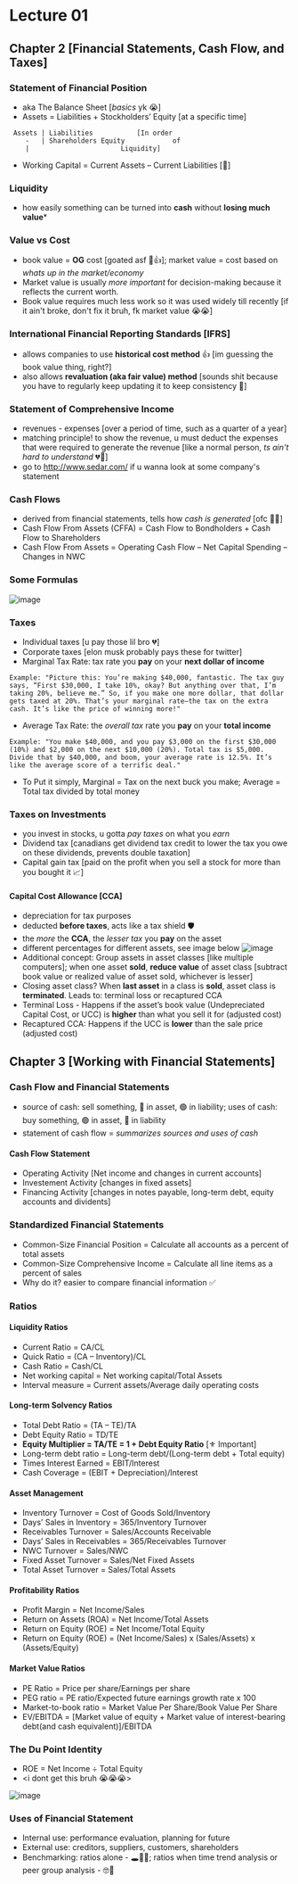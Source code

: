 # Lecture 01
 
## Chapter 2 [Financial Statements, Cash Flow, and Taxes]
 
### Statement of Financial Position
 - aka The Balance Sheet [*basics* yk 😭]
 - Assets = Liabilities + Stockholders’ Equity [at a specific time]

```
 Assets | Liabilities			[In order
    -   | Shareholders Equity		 	 of
 	|					    Liquidity]
```
 - Working Capital = Current Assets – Current Liabilities [🤧]
 
### Liquidity
 - how easily something can be turned into **cash** without **losing much value***
 
### Value vs Cost
 - book value = **OG** cost [goated asf 🫡👍]; market value = cost based on *whats up in the market/economy*
 - Market value is usually *more important* for decision-making because it reflects the current worth.
 - Book value requires much less work so it was used widely till recently [if it ain't broke, don't fix it bruh, fk market value 😭😭]
 
### International Financial Reporting Standards [IFRS]
 - allows companies to use **historical cost method** 👍 [im guessing the book value thing, right?]
 - also allows **revaluation (aka fair value) method** [sounds shit because you have to regularly keep updating it to keep consistency 🤡]
 
### Statement of Comprehensive Income
 - revenues - expenses [over a period of time, such as a quarter of a year]
 - matching principle! to show the revenue, u must deduct the expenses that were required to generate the revenue [like a normal person, *ts ain't hard to understand* 💔🥀]
 - go to http://www.sedar.com/ if u wanna look at some company's statement
 
### Cash Flows
 - derived from financial statements, tells how *cash is generated* [ofc 😮‍💨]
 - Cash Flow From Assets (CFFA) = Cash Flow to Bondholders + Cash Flow to Shareholders
 - Cash Flow From Assets = Operating Cash Flow – Net Capital Spending – Changes in NWC

### Some Formulas
![image](https://github.com/user-attachments/assets/76463a4f-0b8c-4172-ad7f-ff392e7b461a)

### Taxes
 - Individual taxes [u pay those lil bro 💔]
 - Corporate taxes [elon musk probably pays these for twitter]
 - Marginal Tax Rate: tax rate you **pay** on your **next dollar of income**



```
Example: "Picture this: You’re making $40,000, fantastic. The tax guy says, “First $30,000, I take 10%, okay? But anything over that, I’m taking 20%, believe me.” So, if you make one more dollar, that dollar gets taxed at 20%. That’s your marginal rate—the tax on the extra cash. It’s like the price of winning more!"
```
 - Average Tax Rate: the *overall tax* rate you **pay** on your **total income**



```
Example: "You make $40,000, and you pay $3,000 on the first $30,000 (10%) and $2,000 on the next $10,000 (20%). Total tax is $5,000. Divide that by $40,000, and boom, your average rate is 12.5%. It’s like the average score of a terrific deal."
```
- To Put it simply, Marginal = Tax on the next buck you make; Average = Total tax divided by total money

### Taxes on Investments
 - you invest in stocks, u gotta *pay taxes* on what you *earn*
 - Dividend tax [canadians get dividend tax credit to lower the tax you owe on these dividends, prevents double taxation]
 - Capital gain tax [paid on the profit when you sell a stock for more than you bought it 📈]

#### Capital Cost Allowance [CCA]
 - depreciation for tax purposes
 - deducted **before taxes**, acts like a tax shield 🛡️
 - the *more* the **CCA**, the *lesser tax* you **pay** on the asset
 - different percentages for different assets, see image below
![image](https://github.com/user-attachments/assets/f8a0377f-0e5f-474c-96f6-2844af05206b)
- Additional concept: Group assets in asset classes [like multiple computers]; when one asset **sold**, **reduce value** of asset class [subtract book value or realized value of asset sold, whichever is lesser]
- Closing asset class? When **last asset** in a class is **sold**, asset class is **terminated**. Leads to: terminal loss or recaptured CCA
- Terminal Loss - Happens if the asset’s book value (Undepreciated Capital Cost, or UCC) is **higher** than what you sell it for (adjusted cost)
- Recaptured CCA: Happens if the UCC is **lower** than the sale price (adjusted cost)

## Chapter 3 [Working with Financial Statements]

### Cash Flow and Financial Statements
 - source of cash: sell something, 🔴 in asset, 🟢 in liability; uses of cash: buy something, 🟢 in asset, 🔴 in liability
 - statement of cash flow = *summarizes sources and uses of cash*

#### Cash Flow Statement
 - Operating Activity [Net income and changes in current accounts]
 - Investement Activity [changes in fixed assets]
 - Financing Activity [changes in notes payable, long-term debt, equity accounts and dividents]

### Standardized Financial Statements
 - Common-Size Financial Position = Calculate all accounts as a percent of total assets
 - Common-Size Comprehensive Income = Calculate all line items as a percent of sales
 - Why do it? easier to compare financial information ✅

### Ratios
#### Liquidity Ratios
- Current Ratio = CA/CL
- Quick Ratio = (CA – Inventory)/CL
- Cash Ratio = Cash/CL
- Net working capital = Net working capital/Total Assets
- Interval measure = Current assets/Average daily operating costs
#### Long-term Solvency Ratios
- Total Debt Ratio = (TA – TE)/TA
- Debt Equity Ratio = TD/TE
- **Equity Multiplier = TA/TE = 1 + Debt Equity Ratio** [⚜️ Important]
- Long-term debt ratio = Long-term debt/(Long-term debt + Total equity)
- Times Interest Earned = EBIT/Interest
- Cash Coverage = (EBIT + Depreciation)/Interest
#### Asset Management
- Inventory Turnover = Cost of Goods Sold/Inventory
- Days’ Sales in Inventory = 365/Inventory Turnover
- Receivables Turnover = Sales/Accounts Receivable
- Days’ Sales in Receivables = 365/Receivables Turnover
- NWC Turnover = Sales/NWC
- Fixed Asset Turnover = Sales/Net Fixed Assets
- Total Asset Turnover = Sales/Total Assets
#### Profitability Ratios
- Profit Margin = Net Income/Sales
- Return on Assets (ROA) = Net Income/Total Assets
- Return on Equity (ROE) = Net Income/Total Equity
- Return on Equity (ROE) = (Net Income/Sales) x (Sales/Assets) x (Assets/Equity)
#### Market Value Ratios
- PE Ratio = Price per share/Earnings per share
- PEG ratio = PE ratio/Expected future earnings growth rate x 100
- Market-to-book ratio = Market Value Per Share/Book Value Per Share
- EV/EBITDA = [Market value of equity + Market value of interest-bearing debt(and cash equivalent)]/EBITDA

### The Du Point Identity
- ROE = Net Income ÷ Total Equity
- <i dont get this bruh 😭😭😭>

![image](https://github.com/user-attachments/assets/e05bf5b4-ec3b-460c-aac1-9da2c17cb39a)

### Uses of Financial Statement
- Internal use: performance evaluation, planning for future
- External use: creditors, suppliers, customers, shareholders
- Benchmarking: ratios alone - 🕳️🧑‍🦯; ratios when time trend analysis or peer group analysis - 🤓📝
